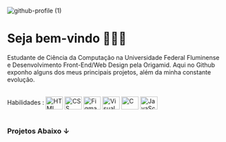 ![github-profile (1)](https://user-images.githubusercontent.com/102878017/217663511-9cf5ac73-0254-4110-a8e3-b165c379e58e.jpg)

<h1>Seja bem-vindo 👨🏻‍💻</h1>

<p>
  Estudante de Ciência da Computação na Universidade Federal Fluminense e Desenvolvimento Front-End/Web Design pela Origamid. Aqui no Github exponho alguns dos meus  principais projetos, além da minha constante evolução.
</p>

<div><br>
  Habilidades :
  <img align="center" alt="HTML" height="30" width="40" src="https://cdn.jsdelivr.net/gh/devicons/devicon/icons/html5/html5-plain-wordmark.svg">
  <img align="center" alt="CSS" height="30" width="40" src="https://cdn.jsdelivr.net/gh/devicons/devicon/icons/css3/css3-plain-wordmark.svg">
  <img align="center" alt="Figma" height="30" width="40" src="https://cdn.jsdelivr.net/gh/devicons/devicon/icons/figma/figma-original.svg">
  <img align="center" alt="Visual Studio Code" height="30" width="40" src="https://cdn.jsdelivr.net/gh/devicons/devicon/icons/vscode/vscode-original.svg">
  <img align="center" alt="C" height="30" width="40" src="https://cdn.jsdelivr.net/gh/devicons/devicon/icons/c/c-original.svg">
  <img align="center" alt="JavaScript" height="30" width="40" src="https://cdn.jsdelivr.net/gh/devicons/devicon/icons/javascript/javascript-original.svg">    
</div>

<br>
<h3>Projetos Abaixo ↓</h3>
